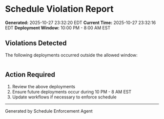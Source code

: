 # Schedule Violation Report

**Generated:** 2025-10-27 23:32:20 EDT
**Current Time:** 2025-10-27 23:32:16 EDT
**Deployment Window:** 10:00 PM - 8:00 AM EST

## Violations Detected

The following deployments occurred outside the allowed window:

```

```

## Action Required

1. Review the above deployments
2. Ensure future deployments occur during 10 PM - 8 AM EST
3. Update workflows if necessary to enforce schedule

---

Generated by Schedule Enforcement Agent
